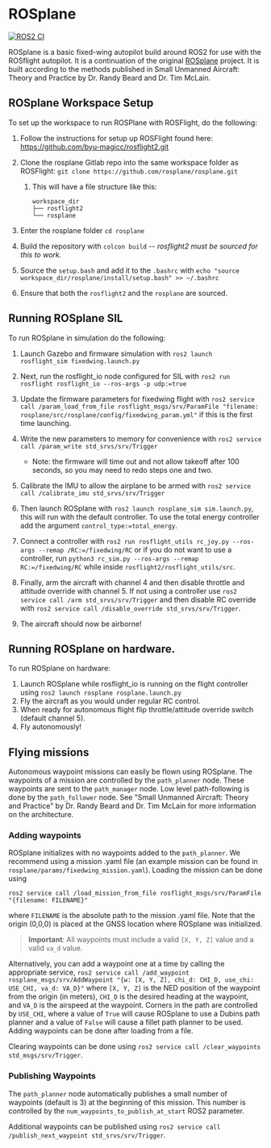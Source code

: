 # ROSplane

[![ROS2 CI](https://github.com/rosflight/rosplane/actions/workflows/ros2-ci.yml/badge.svg)](https://github.com/rosflight/rosplane/actions/workflows/ros2-ci.yml)

ROSplane is a basic fixed-wing autopilot build around ROS2 for use with the ROSflight autopilot. It is a continuation of 
the original [ROSplane](https://github.com/byu-magicc/rosplane) project. It is built according to the methods published 
in Small Unmanned Aircraft: Theory and Practice by Dr. Randy Beard and Dr. Tim McLain. 

## ROSplane Workspace Setup
To set up the workspace to run ROSPlane with ROSFlight, do the following:
1. Follow the instructions for setup up ROSFlight found here:
   https://github.com/byu-magicc/rosflight2.git
2. Clone the rosplane Gitlab repo into the same workspace folder as ROSFlight:
    `git clone https://github.com/rosplane/rosplane.git`
   1. This will have a file structure like this:
      ```
      workspace_dir
      ├── rosflight2
      └── rosplane 
      ```

3. Enter the rosplane folder `cd rosplane`
4. Build the repository with `colcon build` -- *rosflight2 must be sourced for this to work.* 
5. Source the `setup.bash` and add it to the `.bashrc` with `echo "source workspace_dir/rosplane/install/setup.bash" >> ~/.bashrc`
6. Ensure that both the `rosflight2` and the `rosplane` are sourced.

## Running ROSplane SIL

To run ROSplane in simulation do the following:
1. Launch Gazebo and firmware simulation with `ros2 launch rosflight_sim fixedwing.launch.py`

2. Next, run the rosflight_io node configured for SIL with `ros2 run rosflight rosflight_io --ros-args -p udp:=true`
3. Update the firmware parameters for fixedwing flight with `ros2 service call /param_load_from_file rosflight_msgs/srv/ParamFile "filename: rosplane/src/rosplane/config/fixedwing_param.yml"` if this is the first time launching.
4. Write the new parameters to memory for convenience with `ros2 service call /param_write std_srvs/srv/Trigger`
   - Note: the firmware will time out and not allow takeoff after 100 seconds, so you may need to redo steps one and two.
5. Calibrate the IMU to allow the airplane to be armed with `ros2 service call /calibrate_imu std_srvs/srv/Trigger`
6. Then launch ROSplane with `ros2 launch rosplane_sim sim.launch.py`, this will run with the default controller. To use the total energy controller add the argument `control_type:=total_energy`.
7. Connect a controller with `ros2 run rosflight_utils rc_joy.py --ros-args --remap /RC:=/fixedwing/RC` or if you do not want to use a controller, run `python3 rc_sim.py --ros-args --remap RC:=/fixedwing/RC` while inside `rosflight2/rosflight_utils/src`.
8. Finally, arm the aircraft with channel 4 and then disable throttle and attitude override with channel 5. If not using a controller use `ros2 service call /arm std_srvs/srv/Trigger` and then disable RC override with `ros2 service call /disable_override std_srvs/srv/Trigger`.
9. The aircraft should now be airborne!

## Running ROSplane on hardware.

To run ROSplane on hardware:
1. Launch ROSplane while rosflight_io is running on the flight controller using `ros2 launch rosplane rosplane.launch.py`
2. Fly the aircraft as you would under regular RC control.
3. When ready for autonomous flight flip throttle/attitude override switch (default channel 5).
4. Fly autonomously!

## Flying missions

Autonomous waypoint missions can easily be flown using ROSplane.
The waypoints of a mission are controlled by the `path_planner` node.
These waypoints are sent to the `path_manager` node.
Low level path-following is done by the `path_follower` node.
See "Small Unmanned Aircraft: Theory and Practice" by Dr. Randy Beard and Dr. Tim McLain for more information on the architecture.

### Adding waypoints

ROSplane initializes with no waypoints added to the `path_planner`.
We recommend using a mission .yaml file (an example mission can be found in `rosplane/params/fixedwing_mission.yaml`).
Loading the mission can be done using 

```ros2 service call /load_mission_from_file rosflight_msgs/srv/ParamFile "{filename: FILENAME}"```

where `FILENAME` is the absolute path to the mission .yaml file.
Note that the origin (0,0,0) is placed at the GNSS location where ROSplane was initialized.

> **Important**: All waypoints must include a valid `[X, Y, Z]` value and a valid `va_d` value.

Alternatively, you can add a waypoint one at a time by calling the appropriate service,
```ros2 service call /add_waypoint rosplane_msgs/srv/AddWaypoint "{w: [X, Y, Z], chi_d: CHI_D, use_chi: USE_CHI, va_d: VA_D}"```
where `[X, Y, Z]` is the NED position of the waypoint from the origin (in meters), `CHI_D` is the desired heading at the waypoint, and `VA_D` is the airspeed at the waypoint.
Corners in the path are controlled by `USE_CHI`, where a value of `True` will cause ROSplane to use a Dubins path planner and a value of `False` will cause a fillet path planner to be used.
Adding waypoints can be done after loading from a file.

Clearing waypoints can be done using
```ros2 service call /clear_waypoints std_msgs/srv/Trigger```.

### Publishing Waypoints

The `path_planner` node automatically publishes a small number of waypoints (default is 3) at the beginning of this mission.
This number is controlled by the `num_waypoints_to_publish_at_start` ROS2 parameter. 

Additional waypoints can be published using
`ros2 service call /publish_next_waypoint std_srvs/srv/Trigger`.